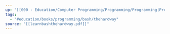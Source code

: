 ```yaml
---
up: "[[000 - Education/Computer Programming/Programming/Programming|Programming]]"
tags:
  - "#education/books/programming/bash/thehardway"
source: "[[learnbashthehardway.pdf]]"
---
```

